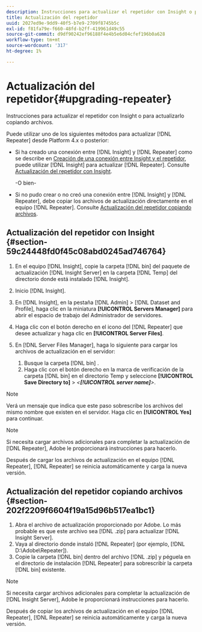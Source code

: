 ```yaml
---
description: Instrucciones para actualizar el repetidor con Insight o para actualizarlo copiando archivos.
title: Actualización del repetidor
uuid: 2027ed9e-9dd9-40f5-b7e9-2709f8745b5c
exl-id: f81fa79e-f660-48fd-b2ff-419961d49c55
source-git-commit: d9df90242ef96188f4e4b5e6d04cfef196b0a628
workflow-type: tm+mt
source-wordcount: '317'
ht-degree: 1%

---
```


# Actualización del repetidor{#upgrading-repeater}

Instrucciones para actualizar el repetidor con Insight o para actualizarlo copiando archivos.

Puede utilizar uno de los siguientes métodos para actualizar [!DNL Repeater] desde Platform 4.x o posterior:

* Si ha creado una conexión entre [!DNL Insight] y [!DNL Repeater] como se describe en [Creación de una conexión entre Insight y el repetidor](../../../../home/c-inst-svr/c-rptr-fntly/c-cnfg-rptr-fntly/t-crt-conn-ins-rptr.md#task-785bfe5f0e31484683e4345038add118), puede utilizar [!DNL Insight] para actualizar [!DNL Repeater]. Consulte [Actualización del repetidor con Insight](../../../../home/c-inst-svr/c-upgrd-uninst-sftwr/c-upgrd-sftwr/c-upgrd-rptr.md#section-59c24448fd0f45c08abd0245ad746764).

   -O bien-

* Si no pudo crear o no creó una conexión entre [!DNL Insight] y [!DNL Repeater], debe copiar los archivos de actualización directamente en el equipo [!DNL Repeater]. Consulte [Actualización del repetidor copiando archivos](../../../../home/c-inst-svr/c-upgrd-uninst-sftwr/c-upgrd-sftwr/c-upgrd-rptr.md#section-202f2209f6604f19a15d96b517ea1bc1).

## Actualización del repetidor con Insight {#section-59c24448fd0f45c08abd0245ad746764}

1. En el equipo [!DNL Insight], copie la carpeta [!DNL bin] del paquete de actualización [!DNL Insight Server] en la carpeta [!DNL Temp] del directorio donde está instalado [!DNL Insight].
1. Inicio [!DNL Insight].
1. En [!DNL Insight], en la pestaña [!DNL Admin] > [!DNL Dataset and Profile], haga clic en la miniatura **[!UICONTROL Servers Manager]** para abrir el espacio de trabajo del Administrador de servidores.
1. Haga clic con el botón derecho en el icono del [!DNL Repeater] que desee actualizar y haga clic en **[!UICONTROL Server Files]**.
1. En [!DNL Server Files Manager], haga lo siguiente para cargar los archivos de actualización en el servidor:

   1. Busque la carpeta [!DNL bin] .
   1. Haga clic con el botón derecho en la marca de verificación de la carpeta [!DNL bin] en el directorio Temp y seleccione **[!UICONTROL Save Directory to]** > *&lt;**[!UICONTROL server name]**>*.

>[!NOTE]
>
>Verá un mensaje que indica que este paso sobrescribe los archivos del mismo nombre que existen en el servidor. Haga clic en **[!UICONTROL Yes]** para continuar.

>[!NOTE]
>
>Si necesita cargar archivos adicionales para completar la actualización de [!DNL Repeater], Adobe le proporcionará instrucciones para hacerlo.

Después de cargar los archivos de actualización en el equipo [!DNL Repeater], [!DNL Repeater] se reinicia automáticamente y carga la nueva versión.

## Actualización del repetidor copiando archivos {#section-202f2209f6604f19a15d96b517ea1bc1}

1. Abra el archivo de actualización proporcionado por Adobe. Lo más probable es que este archivo sea [!DNL .zip] para actualizar [!DNL Insight Server].
1. Vaya al directorio donde instaló [!DNL Repeater] (por ejemplo, [!DNL D:\Adobe\Repeater]).
1. Copie la carpeta [!DNL bin] dentro del archivo [!DNL .zip] y péguela en el directorio de instalación [!DNL Repeater] para sobrescribir la carpeta [!DNL bin] existente.

>[!NOTE]
>
>Si necesita cargar archivos adicionales para completar la actualización de [!DNL Insight Server], Adobe le proporcionará instrucciones para hacerlo.

Después de copiar los archivos de actualización en el equipo [!DNL Repeater], [!DNL Repeater] se reinicia automáticamente y carga la nueva versión.
